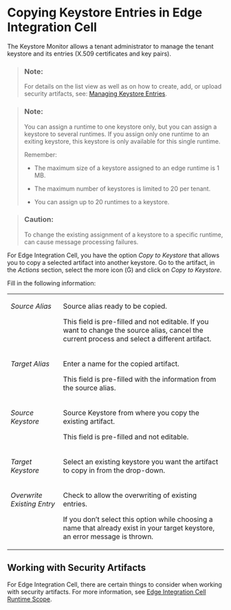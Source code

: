 <!-- loio0800f7bac2cd490d8fdf8b7fedec9b2a -->

<link rel="stylesheet" type="text/css" href="css/sap-icons.css"/>

# Copying Keystore Entries in Edge Integration Cell

The Keystore Monitor allows a tenant administrator to manage the tenant keystore and its entries \(X.509 certificates and key pairs\).

> ### Note:  
> For details on the list view as well as on how to create, add, or upload security artifacts, see: [Managing Keystore Entries](https://help.sap.com/docs/integration-suite/sap-integration-suite/managing-keystore-entries?version=CLOUD&q=keystore).

> ### Note:  
> You can assign a runtime to one keystore only, but you can assign a keystore to several runtimes. If you assign only one runtime to an exiting keystore, this keystore is only available for this single runtime.
> 
> Remember:
> 
> -   The maximum size of a keystore assigned to an edge runtime is 1 MB.
> 
> -   The maximum number of keystores is limited to 20 per tenant.
> 
> -   You can assign up to 20 runtimes to a keystore.

> ### Caution:  
> To change the existing assignment of a keystore to a specific runtime, can cause message processing failures.

For Edge Integration Cell, you have the option *Copy to Keystore* that allows you to copy a selected artifact into another keystore. Go to the artifact, in the *Actions* section, select the more icon \(<span class="SAP-icons"></span>\) and click on *Copy to Keystore*.

Fill in the following information:


<table>
<tr>
<td valign="top">

*Source Alias*

</td>
<td valign="top">

Source alias ready to be copied.

This field is pre-filled and not editable. If you want to change the source alias, cancel the current process and select a different artifact.

</td>
</tr>
<tr>
<td valign="top">

*Target Alias*

</td>
<td valign="top">

Enter a name for the copied artifact.

This field is pre-filled with the information from the source alias.

</td>
</tr>
<tr>
<td valign="top">

*Source Keystore*

</td>
<td valign="top">

Source Keystore from where you copy the existing artifact.

This field is pre-filled and not editable.

</td>
</tr>
<tr>
<td valign="top">

*Target Keystore*

</td>
<td valign="top">

Select an existing keystore you want the artifact to copy in from the drop-down.

</td>
</tr>
<tr>
<td valign="top">

*Overwrite Existing Entry*

</td>
<td valign="top">

Check to allow the overwriting of existing entries.

If you don’t select this option while choosing a name that already exist in your target keystore, an error message is thrown.

</td>
</tr>
</table>



<a name="loio0800f7bac2cd490d8fdf8b7fedec9b2a__section_bhs_wrq_nyb"/>

## Working with Security Artifacts

For Edge Integration Cell, there are certain things to consider when working with security artifacts. For more information, see [Edge Integration Cell Runtime Scope](edge-integration-cell-runtime-scope-144c64a.md).

